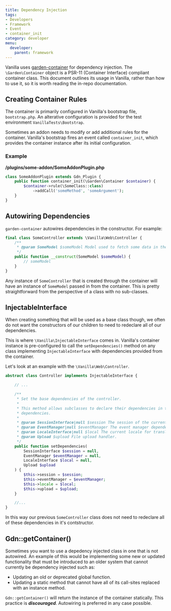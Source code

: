 ```yaml
---
title: Dependency Injection
tags:
- Developers
- Framework
- Event
- container_init
category: developer
menu:
  developer:
    parent: framework
---
```


Vanilla uses [garden-container](https://github.com/vanilla/garden-container) for dependency injection. The `\Garden\Container` object is a PSR-11 (Container Interface) compliant container class. This document outlines its usage in Vanilla, rather than how to use it, so it is worth reading the in-repo documentation.

## Creating Container Rules

The container is primarily configured in Vanilla's bootstrap file, `bootstrap.php`. An alterative configuration is provided for the test environment `VanillaTests\Bootstrap`.

Sometimes an addon needs to modify or add additional rules for the container. Vanilla's bootstrap fires an event called `container_init`, which provides the container instance after its initial configuration.

### Example

__/plugins/some-addon/SomeAddonPlugin.php__
```php
class SomeAddonPlugin extends Gdn_Plugin {
    public function container_init(\Garden\Container $container) {
        $container->rule(\SomeClass::class)
            ->addCall('someMethod', 'someArgument');
    }
}
```

## Autowiring Dependencies

`garden-container` autowires dependencies in the constructor. For example:

```php
final class SomeController extends \Vanilla\Web\Controller {
    /**
     * @param SomeModel $someModel Model used to fetch some data in the controller.
     */
    public function __construct(SomeModel $someModel) {
        // someModel
    }
}
```

Any instance of `SomeController` that is created through the container will have an instance of `SomeModel` passed in from the container. This is pretty straightforward from the perspective of a class with no sub-classes.

## InjectableInterface

When creating something that will be used as a base class though, we often do not want the constructors of our children to need to redeclare all of our dependencies.

This is where `\Vanilla\InjectableInterface` comes in. Vanilla's container instance is pre-configured to call the `setDependencies()` method on any class implementing `InjectableInterface` with dependencies provided from the container.

Let's look at an example with the `\Vanilla\Web\Controller`.

```php
abstract class Controller implements InjectableInterface {

    // ...

    /**
     * Set the base dependencies of the controller.
     *
     * This method allows subclasses to declare their dependencies in their constructor without worrying about these
     * dependencies.
     *
     * @param SessionInterface|null $session The session of the current user.
     * @param EventManager|null $eventManager The event manager dependency.
     * @param LocaleInterface|null $local The current locale for translations.
     * @param Upload $upload File upload handler.
     */
    public function setDependencies(
        SessionInterface $session = null,
        EventManager $eventManager = null,
        LocaleInterface $local = null,
        Upload $upload
    ) {
        $this->session = $session;
        $this->eventManager = $eventManager;
        $this->locale = $local;
        $this->upload = $upload;
    }

    //...
}
```

In this way our previous `SomeController` class does not need to redeclare all of these dependencies in it's contstructor.

## Gdn::getContainer()

Sometimes you want to use a depedency injected class in one that is not autowired.
An example of this would be implementing some new or updated functionality that must be introduced to an older system that cannot currently be dependency injected such as:

- Updating an old or deprecated global function.
- Updating a static method that cannot have all of its call-sites replaced with an instance method.

`Gdn::getContainer()` will return the instance of the container statically. This practice is ___discouraged___. Autowiring is preferred in any case possible.
